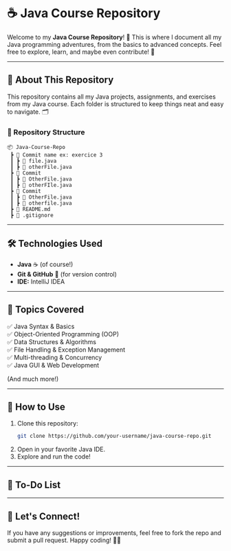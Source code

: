 # ☕ Java Course Repository

Welcome to my **Java Course Repository**! 🚀 This is where I document all my Java programming adventures, from the basics to advanced concepts. Feel free to explore, learn, and maybe even contribute! 🌟

---

## 📌 About This Repository

This repository contains all my Java projects, assignments, and exercises from my Java course. Each folder is structured to keep things neat and easy to navigate. 🗂️

### **📂 Repository Structure**
```
📦 Java-Course-Repo
 ┣ 📂 Commit name ex: exercice 3
 ┃ ┣ 📜 file.java
 ┃ ┣ 📜 otherFile.java
 ┣ 📂 Commit
 ┃ ┣ 📜 OtherFile.java
 ┃ ┣ 📜 otherFIle.java
 ┣ 📂 Commit
 ┃ ┣ 📜 OtherFile.java
 ┃ ┣ 📜 otherfile.java
 ┣ 📜 README.md
 ┣ 📜 .gitignore
```

---

## 🛠️ Technologies Used
- **Java** ☕ (of course!)
- **Git & GitHub** 🐙 (for version control)
- **IDE:** IntelliJ IDEA 

---

## 📖 Topics Covered
✅ Java Syntax & Basics  
✅ Object-Oriented Programming (OOP)  
✅ Data Structures & Algorithms  
✅ File Handling & Exception Management  
✅ Multi-threading & Concurrency  
✅ Java GUI & Web Development  

(And much more!)

---

## 🚀 How to Use
1. Clone this repository:
   ```bash
   git clone https://github.com/your-username/java-course-repo.git
   ```
2. Open in your favorite Java IDE.
3. Explore and run the code!

---

## 📝 To-Do List


---

## 🎉 Let's Connect!
If you have any suggestions or improvements, feel free to fork the repo and submit a pull request. Happy coding! 🎈✨


